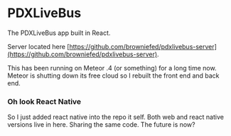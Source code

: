 # PDXLiveBus  

The PDXLiveBus app built in React.

Server located here [https://github.com/browniefed/pdxlivebus-server](https://github.com/browniefed/pdxlivebus-server).

This has been running on Meteor .4 (or something) for a long time now. Meteor is shutting down its free cloud so I rebuilt the front end and back end.


### Oh look React Native

So I just added react native into the repo it self. Both web and react native versions live in here.
Sharing the same code. The future is now?
